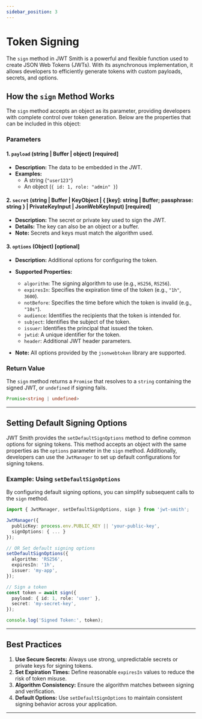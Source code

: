 ```yaml
---
sidebar_position: 3
---
```


# Token Signing

The `sign` method in JWT Smith is a powerful and flexible function used to create JSON Web Tokens (JWTs). With its asynchronous implementation, it allows developers to efficiently generate tokens with custom payloads, secrets, and options.

## How the `sign` Method Works
The `sign` method accepts an object as its parameter, providing developers with complete control over token generation. Below are the properties that can be included in this object:

### Parameters

#### 1. `payload` (string | Buffer | object) [required]
- **Description:** The data to be embedded in the JWT.
- **Examples:**
  - A string (`"user123"`)
  - An object (`{ id: 1, role: "admin" }`)

#### 2. `secret` (string | Buffer | KeyObject | \{ \[key\]: string | Buffer; passphrase: string \} | PrivateKeyInput | JsonWebKeyInput) [required]
- **Description:** The secret or private key used to sign the JWT.
- **Details:** The key can also be an object or a buffer.
- **Note:** Secrets and keys must match the algorithm used.

#### 3. `options` (Object) [optional]
- **Description:** Additional options for configuring the token.
- **Supported Properties:**
  - `algorithm`: The signing algorithm to use (e.g., `HS256`, `RS256`).
  - `expiresIn`: Specifies the expiration time of the token (e.g., `"1h"`, `3600`).
  - `notBefore`: Specifies the time before which the token is invalid (e.g., `"10s"`).
  - `audience`: Identifies the recipients that the token is intended for.
  - `subject`: Identifies the subject of the token.
  - `issuer`: Identifies the principal that issued the token.
  - `jwtid`: A unique identifier for the token.
  - `header`: Additional JWT header parameters.

- **Note:** All options provided by the `jsonwebtoken` library are supported.

### Return Value
The `sign` method returns a `Promise` that resolves to a `string` containing the signed JWT, or `undefined` if signing fails.

```typescript
Promise<string | undefined>
```

---

## Setting Default Signing Options
JWT Smith provides the `setDefaultSignOptions` method to define common options for signing tokens. This method accepts an object with the same properties as the `options` parameter in the `sign` method. Additionally, developers can use the `JwtManager` to set up default configurations for signing tokens.

### Example: Using `setDefaultSignOptions`
By configuring default signing options, you can simplify subsequent calls to the `sign` method.

```typescript
import { JwtManager, setDefaultSignOptions, sign } from 'jwt-smith';

JwtManager({
  publicKey: process.env.PUBLIC_KEY || 'your-public-key',
  signOptions: { ... }
});

// OR Set default signing options
setDefaultSignOptions({
  algorithm: 'RS256',
  expiresIn: '1h',
  issuer: 'my-app',
});

// Sign a token
const token = await sign({
  payload: { id: 1, role: 'user' },
  secret: 'my-secret-key',
});

console.log('Signed Token:', token);
```

---

## Best Practices
1. **Use Secure Secrets:** Always use strong, unpredictable secrets or private keys for signing tokens.
2. **Set Expiration Times:** Define reasonable `expiresIn` values to reduce the risk of token misuse.
3. **Algorithm Consistency:** Ensure the algorithm matches between signing and verification.
4. **Default Options:** Use `setDefaultSignOptions` to maintain consistent signing behavior across your application.

---

